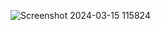 ![Screenshot 2024-03-15 115824](https://github.com/Troy-Analytics/Projects/assets/145521701/433065ae-f9c6-44d2-849a-5b3988cc2c8b)
